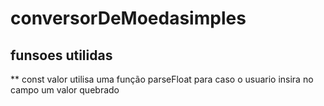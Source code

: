 # conversorDeMoedasimples

## funsoes utilidas 

 ** const valor utilisa uma função parseFloat para caso o usuario insira no campo um valor quebrado 

